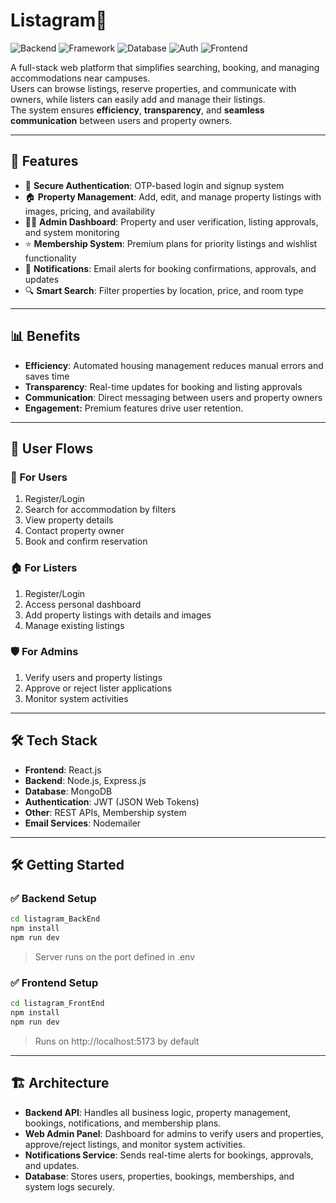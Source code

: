 # Listagram🏡

![Backend](https://img.shields.io/badge/Backend-Node.js-43853D?style=flat)
![Framework](https://img.shields.io/badge/Framework-Express-000000?style=flat)
![Database](https://img.shields.io/badge/Database-MongoDB-47A248?style=flat)
![Auth](https://img.shields.io/badge/Auth-JWT-orange?style=flat)
![Frontend](https://img.shields.io/badge/Frontend-React%20-61DAFB?style=flat)

A full-stack web platform that simplifies searching, booking, and managing accommodations near campuses.  
Users can browse listings, reserve properties, and communicate with owners, while listers can easily add and manage their listings.  
The system ensures **efficiency**, **transparency**, and **seamless communication** between users and property owners.  

---

## 🚀 Features

- 🔐 **Secure Authentication**: OTP-based login and signup system  
- 🏠 **Property Management**: Add, edit, and manage property listings with images, pricing, and availability  
- 👨‍💼 **Admin Dashboard**: Property and user verification, listing approvals, and system monitoring  
- ⭐ **Membership System**: Premium plans for priority listings and wishlist functionality  
- 📩 **Notifications**: Email alerts for booking confirmations, approvals, and updates  
- 🔍 **Smart Search**: Filter properties by location, price, and room type  

---

## 📊 Benefits

- **Efficiency**: Automated housing management reduces manual errors and saves time  
- **Transparency**: Real-time updates for booking and listing approvals  
- **Communication**: Direct messaging between users and property owners  
- **Engagement:** Premium features drive user retention.

---

## 🔄 User Flows

### 👤 For Users
1. Register/Login  
2. Search for accommodation by filters  
3. View property details  
4. Contact property owner  
5. Book and confirm reservation  

### 🏠 For Listers
1. Register/Login  
2. Access personal dashboard  
3. Add property listings with details and images  
4. Manage existing listings  

### 🛡️ For Admins
1. Verify users and property listings  
2. Approve or reject lister applications  
3. Monitor system activities  

---

## 🛠️ Tech Stack

- **Frontend**: React.js  
- **Backend**: Node.js, Express.js  
- **Database**: MongoDB  
- **Authentication**: JWT (JSON Web Tokens)  
- **Other**: REST APIs, Membership system
- **Email Services**: Nodemailer 

---

 ## 🛠 Getting Started

### ✅ Backend Setup
```bash
cd listagram_BackEnd
npm install
npm run dev
```

> Server runs on the port defined in .env

### ✅ Frontend Setup
```bash
cd listagram_FrontEnd
npm install
npm run dev
```

> Runs on http://localhost:5173 by default

---

## 🏗 Architecture

- **Backend API**: Handles all business logic, property management, bookings, notifications, and membership plans.  
- **Web Admin Panel**: Dashboard for admins to verify users and properties, approve/reject listings, and monitor system activities.  
- **Notifications Service**: Sends real-time alerts for bookings, approvals, and updates.  
- **Database**: Stores users, properties, bookings, memberships, and system logs securely.  

